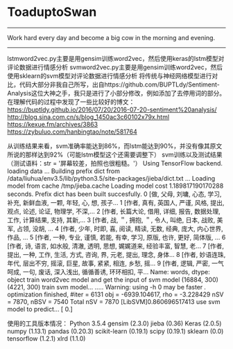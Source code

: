 # ToaduptoSwan
**********************************************************************************************************************
Work hard every day and become a big cow in the morning and evening.
**********************************************************************************************************************

lstmword2vec.py主要是用gensim训练word2vec，然后使用keras的lstm模型对评论数据进行情感分析
svmword2vec.py主要是用gensim训练word2vec，然后使用sklearn的svm模型对评论数据进行情感分析
将传统与神经网络模型进行对比，代码大部分非我自己所写，出自https://github.com/BUPTLdy/Sentiment-Analysis这位大神之手，我只是进行了小部分修改，例如添加了去停用词的部分。
在理解代码的过程中发现了一些比较好的博文：
https://buptldy.github.io/2016/07/20/2016-07-20-sentiment%20analysis/
http://blog.sina.com.cn/s/blog_1450ac3c60102x79x.html
https://kexue.fm/archives/3863
https://zybuluo.com/hanbingtao/note/581764

从训练结果来看，svm准确率能达到86%，而lstm能达到90%，并没有像其原文所说的那样达到92%（可能lstm模型这个还需要调整下）
svm训练以及测试结果（测试语料：str = '屏幕较差，拍照也很粗糙。'）
Using TensorFlow backend.
loading data ...
Building prefix dict from /data/liuhua/env3.5/lib/python3.5/site-packages/jieba/dict.txt ...
Loading model from cache /tmp/jieba.cache
Loading model cost 1.189817190170288 seconds.
Prefix dict has been built succesfully.
0    [做, 父母, 刘墉, 心态, 学习, 补充, 新鲜血液, 一颗, 年轻, 心, 想, 孩子...
1    [作者, 真有, 英国人, 严谨, 风格, 提出, 观点, 论述, 论证, 物理学, 不深,...
2    [作者, 长篇大论, 借用, 详细, 报告, 数据处理, 工作, 计算结果, 支持, 其新,...
3    [作者, 战, ＂, 拥抱, ＂, 令人, 叫绝, 日本, 战败, 美军, 占领, 没胡, ...
4    [作者, 少年, 时即, 喜, 阅读, 精读, 无数, 经典, 庞大, 内心世界, 作品, ...
5    [作者, 一种, 专业, 谨慎, 若能, 有幸, 学习, 原版, 也许, 更好, 简体版, ...
6    [作者, 诗, 语言, 如水般, 清澈, 透明, 思想, 娓娓道来, 经验丰富, 智慧, 老...
7    [作者, 提出, 一种, 工作, 生活, 方式, 咨询, 界, 元老, 提出, 理念, 身体...
8    [作者, 妙语连珠, 年代, 层出不穷, 摇滚, 巨星, 故事, 紧紧, 相连, 乡愁, 摇...
9    [作者, 逻辑, 严密, 一气呵成, 一句, 废话, 深入浅出, 循循善诱, 环环相扣, 平...
Name: words, dtype: object
train word2vec model and get the input of svm model
(16884, 300)
(4221, 300)
train svm model...
.....
Warning: using -h 0 may be faster
*.*
optimization finished, #iter = 6131
obj = -6939.104617, rho = -3.228429
nSV = 7870, nBSV = 7540
Total nSV = 7870
[LibSVM]0.860696517413
use svm model to predict...
[ 0.]


使用的工具版本情况：
Python 3.5.4
gensim (2.3.0)
jieba (0.36)
Keras (2.0.5)
numpy (1.13.1)
pandas (0.20.3)
scikit-learn (0.19.1)
scipy (0.19.1)
sklearn (0.0)
tensorflow (1.2.1)
xlrd (1.1.0)




